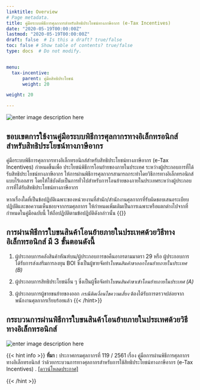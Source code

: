 ```yaml
---
linktitle: Overview
# Page metadata.
title: คู่มือระบบพิธีการศุลกากรสำหรับสิทธิประโยชน์ทางภาษีอากร (e-Tax Incentives) 
date: "2020-05-19T00:00:00Z"
lastmod: "2020-05-19T00:00:00Z"
draft: false  # Is this a draft? true/false
toc: false # Show table of contents? true/false
type: docs  # Do not modify.


menu:
  tax-incentive:
      parent: คู่มือสิทธิประโยชน์   
      weight: 20

weight: 20

---
```


![enter image description here](https://github.com/yosarawut/KnowledgeCenter/raw/master/img/e-tax-incentive/Tax%20Incentives.png)


## ขอบเขตการใช้งานคู่มือระบบพิธีการศุลกากรทางอิเล็กทรอนิกส์สำหรับสิทธิประโยชน์ทางภาษีอากร

คู่มือระบบพิธีการศุลกากรทางอิเล็กทรอนิกส์สำหรับสิทธิประโยชน์ทางภาษีอากร (e-Tax Incentives) กำหนดขึ้นเพื่อ ประโยชน์พิธีการโอนย้ายของภายในประเทศ ระหว่างผู้ประกอบการที่ได้รับสิทธิประโยชน์ทางภาษีอากร  ให้การผ่านพิธีการศุลกากรสามารถกระทำโดยวิธีการทางอิเล็กทรอนิกส์แบบไร้เอกสาร โดยให้ใช้บังคับเป็นการทั่วไปสำหรับการโอนย้ายของภายในประเทศระหว่างผู้ประกอบการที่ได้รับสิทธิประโยชน์ทางภาษีอากร 

หากเรื่องใดที่เป็นข้อปฏิบัติเฉพาะของหน่วยงานที่สำนัก/สำนักงานศุลกากรที่รับผิดชอบเสนอระเบียบ ปฏิบัติและขอความเห็นชอบจากกรมศุลกากร  ให้กำหนดเพิ่มเติมเป็นการเฉพาะหรือแตกต่างไปจากที่กำหนดในคู่มือฉบับนี้ ให้ถือปฏิบัติตามข้อปฎิบัติดังกล่าวนั้น
{{<hint success>}}
## การผ่านพิธีการใบขนสินค้าโอนย้ายภายในประเทศด้วยวิธีทางอิเล็กทรอนิกส์ มี 3 ขั้นตอนดังนี้

1. ผู้ประกอบการคลังสินค้าทัณฑ์บน/ผู้ประกอบการขอคืนอากรตามมาตรา 29 หรือ ผู้ประกอบการ  ได้รับการส่งเสริมการลงทุน BOI ซึ่งเป็นผู้ขายจัดทำ*ใบขนสินค้าขาออกโอนย้ายภายในประเทศ (B)*  

2. ผู้ประกอบการสิทธิประโยชน์อื่น ๆ ซึ่งเป็นผู้ซื้อจัดทำ*ใบขนสินค้าขาเข้าโอนย้ายภายในประเทศ (A)*  

3. ผู้ประกอบการผู้ขายขนย้ายของออก *กรณีติดเงื่อนไขความเสี่ยง* ต้องได้รับการตรวจปล่อยจากพนักงานศุลกากรเรียบร้อยแล้ว
{{< /hint>}}

## กระบวนการผ่านพิธีการใบขนสินค้าโอนย้ายภายในประเทศด้วยวิธีทางอิเล็กทรอนิกส์

![enter image description here](https://github.com/yosarawut/KnowledgeCenter/raw/master/img/e-tax-incentive/e-tax-incentivejpg_Page2.jpg)

{{< hint info >}}
**ที่มา :**  ประกาศกรมศุลกากรที่ 119 / 2561 เรื่อง คู่มือการผ่านพิธีการศุลกากรทางอิเล็กทรอนิกส์ ว่าด้วยกระบวนการทางศุลกากรสำหรับการใช้สิทธิประโยชน์ทางภาษีอากร (e-Tax Incentives) . [[ดาวน์โหลดประกาศ]](http://www.customs.go.th/cont_strc_download_with_docno_date.php?lang=th&top_menu=menu_homepage&current_id=14223132414d505f4a464a4e464b4b)

{{< /hint >}}

